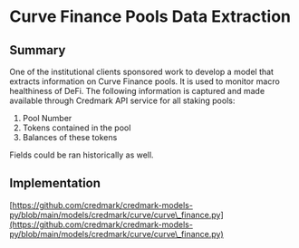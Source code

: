 # Curve Finance Pools Data Extraction

## Summary

One of the institutional clients sponsored work to develop a model that extracts information on  Curve Finance pools. It is used to monitor macro healthiness of DeFi. The following information is captured and made available through Credmark API service for all staking pools:

1. Pool Number
2. Tokens contained in the pool
3. Balances of these tokens

Fields could be ran historically as well.

## Implementation

[https://github.com/credmark/credmark-models-py/blob/main/models/credmark/curve/curve\_finance.py](https://github.com/credmark/credmark-models-py/blob/main/models/credmark/curve/curve\_finance.py)

